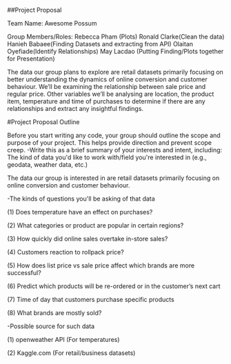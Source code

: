 ##Project Proposal

Team Name: Awesome Possum

Group Members/Roles:
Rebecca Pham (Plots)
Ronald Clarke(Clean the data) 
Hanieh Babaee(Finding Datasets and extracting from API) 
Olaitan Oyefiade(Identify Relationships)
May Lacdao (Putting Finding/Plots together for Presentation)

The data our group plans to explore are retail datasets primarily focusing on better understanding the dynamics of online conversion and customer behaviour. 
We’ll be examining the relationship between sale price and regular price. Other variables we’ll be analysing are location, the product item, temperature and time of 
purchases to determine if there are any relationships and extract any insightful findings.



#Project Proposal Outline

Before you start writing any code, your group should outline the scope and purpose of your project. This helps provide direction and prevent scope creep.
-Write this as a brief summary of your interests and intent, including: The kind of data you'd like to work with/field you're interested in (e.g., geodata, weather data, etc.)

The data our group is interested in are retail datasets primarily focusing on online conversion and customer behaviour.

-The kinds of questions you'll be asking of that data

(1) Does temperature have an effect on purchases?

(2) What categories or product are popular in certain regions?

(3) How quickly did online sales overtake in-store sales?

(4) Customers reaction to rollpack price?

(5) How does list price vs sale price affect which brands are more successful?

(6) Predict which products will be re-ordered or in the customer’s next cart

(7) Time of day that customers purchase specific products 

(8) What brands are mostly sold?

-Possible source for such data

(1) openweather API (For temperatures) 

(2) Kaggle.com (For retail/business datasets)
